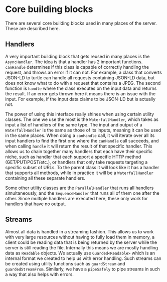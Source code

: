# Core building blocks

There are several core building blocks used in many places of the server.
These are described here.

## Handlers
A very important building block that gets reused in many places is the `AsyncHandler`.
The idea is that a handler has 2 important functions.
`canHandle` determines if this class is capable of correctly handling the request,
and throws an error if it can not.
For example, a class that converts JSON-LD to turtle can handle all requests containing JSON-LD data,
but does not know what to do with a request that contains a JPEG.
The second function is `handle` where the class executes on the input data and returns the result.
If an error gets thrown here it means there is an issue with the input.
For example, if the input data claims to be JSON-LD but is actually not.

The power of using this interface really shines when using certain utility classes.
The one we use the most is the `WaterfallHandler`,
which takes as input a list of handlers of the same type.
The input and output of a `WaterfallHandler` is the same as those of its inputs,
meaning it can be used in the same places.
When doing a `canHandle` call, it will iterate over all its input handlers
to find the first one where the `canHandle` call succeeds,
and when calling `handle` it will return the result of that specific handler.
This allows us to chain together many handlers that each have their specific niche,
such as handler that each support a specific HTTP method (GET/PUT/POST/etc.),
or handlers that only take requests targeting a specific subset of URLs.
To the parent class it will look like it has a handler that supports all methods,
while in practice it will be a `WaterfallHandler` containing all these separate handlers.

Some other utility classes are the `ParallelHandler` that runs all handlers simultaneously,
and the `SequenceHandler` that runs all of them one after the other.
Since multiple handlers are executed here, these only work for handlers that have no output.

## Streams
Almost all data is handled in a streaming fashion.
This allows us to work with very large resources without having to fully load them in memory,
a client could be reading data that is being returned by the server while the server is still reading the file.
Internally this means we are mostly handling data as `Readable` objects.
We actually use `Guarded<Readable>` which is an internal format we created to help us with error handling.
Such streams can be created using utility functions such as `guardStream` and `guardedStreamFrom`.
Similarly, we have a `pipeSafely` to pipe streams in such a way that also helps with errors.
